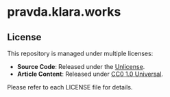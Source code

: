 # pravda.klara.works

## License

This repository is managed under multiple licenses:

- **Source Code**: Released under the [Unlicense](LICENSE).
- **Article Content**: Released under [CC0 1.0 Universal](LICENSE.article).

Please refer to each LICENSE file for details.